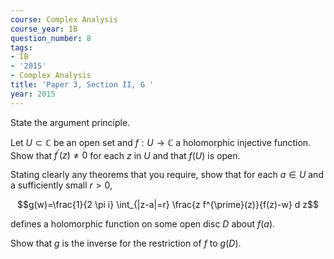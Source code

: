 ```yaml
---
course: Complex Analysis
course_year: IB
question_number: 8
tags:
- IB
- '2015'
- Complex Analysis
title: 'Paper 3, Section II, G '
year: 2015
---
```




State the argument principle.

Let $U \subset \mathbb{C}$ be an open set and $f: U \rightarrow \mathbb{C}$ a holomorphic injective function. Show that $f^{\prime}(z) \neq 0$ for each $z$ in $U$ and that $f(U)$ is open.

Stating clearly any theorems that you require, show that for each $a \in U$ and a sufficiently small $r>0$,

$$g(w)=\frac{1}{2 \pi i} \int_{|z-a|=r} \frac{z f^{\prime}(z)}{f(z)-w} d z$$

defines a holomorphic function on some open disc $D$ about $f(a)$.

Show that $g$ is the inverse for the restriction of $f$ to $g(D)$.